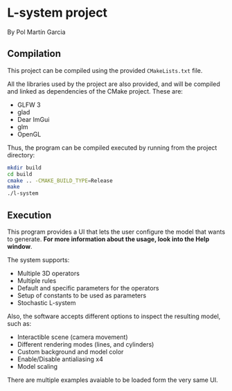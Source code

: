 # L-system project
By Pol Martín Garcia

## Compilation
This project can be compiled using the provided `CMakeLists.txt` file. 

All the libraries used by the project are also provided, and will be compiled and linked as dependencies of the CMake project. These are:
* GLFW 3
* glad
* Dear ImGui
* glm
* OpenGL

Thus, the program can be compiled executed by running from the project directory:
```bash
mkdir build
cd build
cmake .. -CMAKE_BUILD_TYPE=Release
make
./l-system
```

## Execution
This program provides a UI that lets the user configure the model that wants to generate. **For more information about the usage, look into the Help window**.

The system supports:
* Multiple 3D operators
* Multiple rules
* Default and specific parameters for the operators
* Setup of constants to be used as parameters
* Stochastic L-system

Also, the software accepts different options to inspect the resulting model, such as:
* Interactible scene (camera movement)
* Different rendering modes (lines, and cylinders)
* Custom background and model color
* Enable/Disable antialiasing x4
* Model scaling

There are multiple examples avaiable to be loaded form the very same UI.